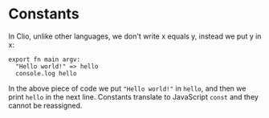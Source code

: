 # Constants

In Clio, unlike other languages, we don't write x equals y, instead we put y in x:

```text
export fn main argv:
  "Hello world!" => hello
  console.log hello
```

In the above piece of code we put `"Hello world!"` in `hello`, and then we print `hello` in the next line. Constants translate to JavaScript `const` and they cannot be reassigned.
